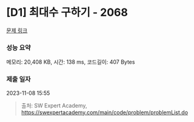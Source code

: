 # [D1] 최대수 구하기 - 2068 

[문제 링크](https://swexpertacademy.com/main/code/problem/problemDetail.do?contestProbId=AV5QQhbqA4QDFAUq) 

### 성능 요약

메모리: 20,408 KB, 시간: 138 ms, 코드길이: 407 Bytes

### 제출 일자

2023-11-08 15:55



> 출처: SW Expert Academy, https://swexpertacademy.com/main/code/problem/problemList.do